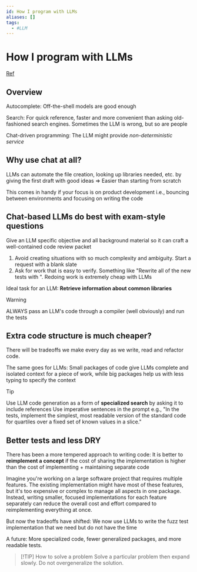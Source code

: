 ```yaml
---
id: How I program with LLMs
aliases: []
tags:
  - #LLM
---
```


# How I program with LLMs

[Ref](https://crawshaw.io/blog/programming-with-llms)

## Overview

Autocomplete: Off-the-shell models are good enough

Search: For quick reference, faster and more convenient than asking old-fashioned search engines. Sometimes the LLM is wrong, but so are people

Chat-driven programming: The LLM might provide _non-deterministic service_

## Why use chat at all?

LLMs can automate the file creation, looking up libraries needed, etc. by giving the first draft with good ideas => Easier than starting from scratch

This comes in handy if your focus is on product development i.e., bouncing between environments and focusing on writing the code

## Chat-based LLMs do best with exam-style questions

Give an LLM specific objective and all background material so it can craft a well-contained code review packet

1. Avoid creating situations with so much complexity and ambiguity. Start a request with a blank slate
2. Ask for work that is easy to verify. Something like "Rewrite all of the new tests with <a new concept so that the tests are easier to read>". Redoing work is extremely cheap with LLMs

Ideal task for an LLM: **Retrieve information about common libraries**

> [!WARNING]
> ALWAYS pass an LLM's code through a compiler (well obviously) and run the tests

## Extra code structure is much cheaper?

There will be tradeoffs we make every day as we write, read and refactor code.

The same goes for LLMs: Small packages of code give LLMs complete and isolated context for a piece of work, while big packages help us with less typing to specify the context

> [!TIP]
> Use LLM code generation as a form of **specialized search** by asking it to include references
> Use imperative sentences in the prompt e.g., "In the tests, implement the simplest, most readable version of the standard code for quartiles over a fixed set of known values in a slice."

## Better tests and less DRY

There has been a more tempered approach to writing code: It is better to **reimplement a concept** if the cost of sharing the implementation is higher than the cost of implementing + maintaining separate code

Imagine you're working on a large software project that requires multiple features. The existing implementation might have most of these features, but it's too expensive or complex to manage all aspects in one package. Instead, writing smaller, focused implementations for each feature separately can reduce the overall cost and effort compared to reimplementing everything at once.

But now the tradeoffs have shifted: We now use LLMs to write the fuzz test implementation that we need but do not have the time

A future: More specialized code, fewer generalized packages, and more readable tests.

> [!TIP] How to solve a problem
> Solve a particular problem then expand slowly. Do not overgeneralize the solution.

